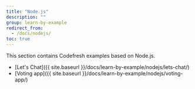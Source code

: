 ```yaml
---
title: "Node.js"
description: ""
group: learn-by-example
redirect_from:
  - /docs/nodejs/
toc: true
---
```


This section contains Codefresh examples based on Node.js.
- [Let's Chat]({{ site.baseurl }}/docs/learn-by-example/nodejs/lets-chat/)
- [Voting app]({{ site.baseurl }}/docs/learn-by-example/nodejs/voting-app/)
